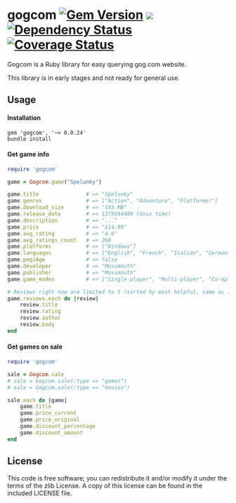 gogcom [![Gem Version](https://badge.fury.io/rb/gogcom.svg)](http://badge.fury.io/rb/gogcom) [![](https://api.travis-ci.org/rb-/gogcom.svg?branch=develop)](https://travis-ci.org/rb-/gogcom) [![Dependency Status](https://gemnasium.com/rb-/gogcom.svg)](https://gemnasium.com/rb-/gogcom) [![Coverage Status](https://coveralls.io/repos/rb-/gogcom/badge.png?branch=develop)](https://coveralls.io/r/rb-/gogcom?branch=develop)
============

Gogcom is a Ruby library for easy querying gog.com website.

This library is in early stages and not ready for general use.

## Usage

#### Installation
```
gem 'gogcom', '~> 0.0.24'
bundle install
```

#### Get game info
```ruby
require 'gogcom'

game = Gogcom.game("Spelunky")

game.title               # => "Spelunky"
game.genres              # => ["Action", "Adventure", "Platformer"]
game.download_size       # => "143 MB"
game.release_date        # => 1375934400 (Unix time)
game.description         # => "..."
game.price               # => "$14.99"
game.avg_rating          # => "4.6"
game.avg_ratings_count   # => 268
game.platforms           # => ["Windows"]
game.languages           # => ["English", "French", "Italian", "German", "Spanish"]
game.pegiAge             # => false
game.developer           # => "Mossmouth"
game.publisher           # => "Mossmouth"
game.game_modes          # => ["Single-player", "Multi-player", "Co-op"]

# Reviews right now are limited to 5 (sorted by most helpful, same as in actual website)
game.reviews.each do |review|
	review.title
	review.rating
	review.author
	review.body
end
```

#### Get games on sale
```ruby
require 'gogcom'

sale = Gogcom.sale
# sale = Gogcom.sale(:type => "games")
# sale = Gogcom.sale(:type => "movies")

sale.each do |game|
	game.title
	game.price_current
	game.price_original
	game.discount_percentage
	game.discount_amount
end
```

## License

This code is free software; you can redistribute it and/or modify it under the terms of the zlib License. A copy of this license can be found in the included LICENSE file.
